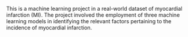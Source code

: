 This is a machine learning project in a real-world dataset of myocardial infarction (MI). 
The project involved the employment of three machine learning models in identifying the relevant factors pertaining to the incidence of myocardial infarction.
